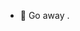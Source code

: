 
- 👀 Go away .


<!---
circulez-rien-a-voir/circulez-rien-a-voir is a ✨ special ✨ repository because its `README.md` (this file) appears on your GitHub profile.
You can click the Preview link to take a look at your changes.
--->
